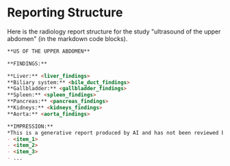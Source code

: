 # Reporting Structure

Here is the radiology report structure for the study "ultrasound of the upper abdomen" (in the markdown code blocks).

```markdown
**US OF THE UPPER ABDOMEN**

**FINDINGS:**

**Liver:** <liver_findings>
**Biliary system:** <bile_duct_findings>
**Gallbladder:** <gallbladder_findings>
**Spleen:** <spleen_findings>
**Pancreas:** <pancreas_findings>
**Kidneys:** <kidneys_findings>
**Aorta:** <aorta_findings>

**IMPRESSION:**
*This is a generative report produced by AI and has not been reviewed by the attending radiologist.*
- <item_1>
- <item_2>
- <item_3>
- ...
```